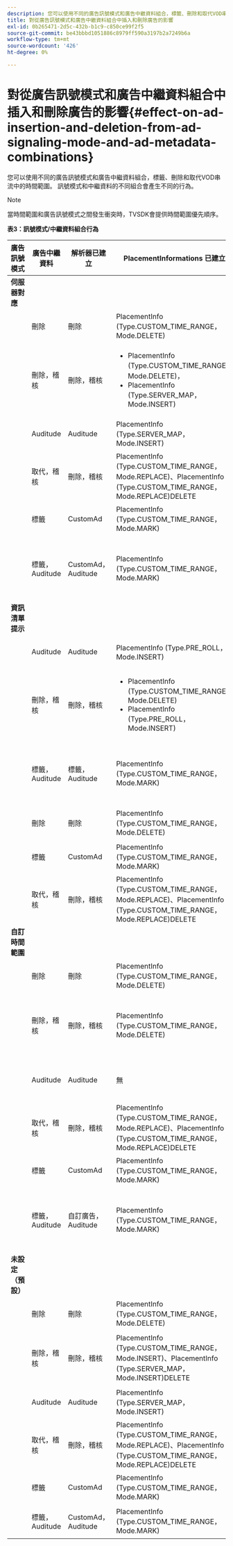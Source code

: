 ```yaml
---
description: 您可以使用不同的廣告訊號模式和廣告中繼資料組合，標籤、刪除和取代VOD串流中的時間範圍。 訊號模式和中繼資料的不同組合會產生不同的行為。
title: 對從廣告訊號模式和廣告中繼資料組合中插入和刪除廣告的影響
exl-id: 0b265471-2d5c-432b-b1c9-c850ce99f2f5
source-git-commit: be43bbbd1051886c8979ff590a3197b2a7249b6a
workflow-type: tm+mt
source-wordcount: '426'
ht-degree: 0%

---
```


# 對從廣告訊號模式和廣告中繼資料組合中插入和刪除廣告的影響{#effect-on-ad-insertion-and-deletion-from-ad-signaling-mode-and-ad-metadata-combinations}

您可以使用不同的廣告訊號模式和廣告中繼資料組合，標籤、刪除和取代VOD串流中的時間範圍。 訊號模式和中繼資料的不同組合會產生不同的行為。

>[!NOTE]
>
>當時間範圍和廣告訊號模式之間發生衝突時，TVSDK會提供時間範圍優先順序。

**表3：訊號模式/中繼資料組合行為**

<table>  
 <thead> 
  <tr> 
   <th class="entry"> 廣告訊號模式 </th> 
   <th class="entry"> 廣告中繼資料 </th> 
   <th class="entry"> 解析器已建立 </th> 
   <th class="entry"><span class="codeph"> PlacementInformations</span> 已建立 </th> 
   <th class="entry"> 產生的行為 </th> 
  </tr> 
 </thead>
 <tbody> 
  <tr> 
   <td> <b>伺服器對應</b> </td> 
   <td> </td> 
   <td> </td> 
   <td> </td> 
   <td> </td> 
  </tr> 
  <tr> 
   <td> </td> 
   <td> 刪除 </td> 
   <td> 刪除 </td> 
   <td><span class="codeph"> PlacementInfo (Type.CUSTOM_TIME_RANGE， Mode.DELETE)</span> </td> 
   <td> 已刪除範圍 </td> 
  </tr> 
  <tr> 
   <td></td> 
   <td> 刪除，稽核 </td> 
   <td> 刪除，稽核 </td> 
   <td> 
    <ul> 
     <li><span class="codeph"> PlacementInfo (Type.CUSTOM_TIME_RANGE， Mode.DELETE)， </span> </li> 
     <li><span class="codeph"> PlacementInfo (Type.SERVER_MAP， Mode.INSERT)</span> </li> 
    </ul> </td> 
   <td> 刪除範圍，插入廣告 </td> 
  </tr> 
  <tr> 
   <td></td> 
   <td> Auditude </td> 
   <td> Auditude </td> 
   <td><span class="codeph"> PlacementInfo (Type.SERVER_MAP， Mode.INSERT)</span> </td> 
   <td> 廣告已插入 </td> 
  </tr> 
  <tr> 
   <td></td> 
   <td> 取代，稽核 </td> 
   <td> 刪除，稽核 </td> 
   <td><span class="codeph"> PlacementInfo (Type.CUSTOM_TIME_RANGE， Mode.REPLACE)、PlacementInfo (Type.CUSTOM_TIME_RANGE， Mode.REPLACE)DELETE</span> </td> 
   <td> 範圍已取代 </td> 
  </tr> 
  <tr> 
   <td></td> 
   <td> 標籤 </td> 
   <td> CustomAd </td> 
   <td><span class="codeph"> PlacementInfo (Type.CUSTOM_TIME_RANGE， Mode.MARK)</span> </td> 
   <td> 標示的範圍 </td> 
  </tr> 
  <tr> 
   <td></td> 
   <td> 標籤，Auditude </td> 
   <td> CustomAd， Auditude </td> 
   <td><span class="codeph"> PlacementInfo (Type.CUSTOM_TIME_RANGE， Mode.MARK)</span> </td> 
   <td> 已標籤範圍，未插入廣告 </td> 
  </tr> 
  <tr> 
   <td> <b>資訊清單提示</b> </td> 
   <td> </td> 
   <td> </td> 
   <td> </td> 
   <td> </td> 
  </tr> 
  <tr> 
   <td></td> 
   <td> Auditude </td> 
   <td> Auditude </td> 
   <td><span class="codeph"> PlacementInfo (Type.PRE_ROLL， Mode.INSERT)</span> </td> 
   <td> 廣告已插入 </td> 
  </tr> 
  <tr> 
   <td></td> 
   <td> 刪除，稽核 </td> 
   <td> 刪除，稽核 </td> 
   <td> 
    <ul> 
     <li><span class="codeph"> PlacementInfo (Type.CUSTOM_TIME_RANGE， Mode.DELETE)</span> </li> 
     <li><span class="codeph"> PlacementInfo (Type.PRE_ROLL， Mode.INSERT)</span> </li> 
    </ul> </td> 
   <td> 刪除範圍，插入廣告 </td> 
  </tr> 
  <tr> 
   <td></td> 
   <td> 標籤，Auditude </td> 
   <td> 標籤，Auditude </td> 
   <td><span class="codeph"> PlacementInfo (Type.CUSTOM_TIME_RANGE， Mode.MARK)</span> </td> 
   <td> 已標籤範圍，未插入廣告 </td> 
  </tr> 
  <tr> 
   <td></td> 
   <td> 刪除 </td> 
   <td> 刪除 </td> 
   <td><span class="codeph"> PlacementInfo (Type.CUSTOM_TIME_RANGE， Mode.DELETE)</span> </td> 
   <td> 已刪除範圍 </td> 
  </tr> 
  <tr> 
   <td></td> 
   <td> 標籤 </td> 
   <td> CustomAd </td> 
   <td><span class="codeph"> PlacementInfo (Type.CUSTOM_TIME_RANGE， Mode.MARK)</span> </td> 
   <td> 標示的範圍 </td> 
  </tr> 
  <tr> 
   <td></td> 
   <td> 取代，稽核 </td> 
   <td> 刪除，稽核 </td> 
   <td><span class="codeph"> PlacementInfo (Type.CUSTOM_TIME_RANGE， Mode.REPLACE)、PlacementInfo (Type.CUSTOM_TIME_RANGE， Mode.REPLACE)DELETE</span> </td> 
   <td> 範圍已取代 </td> 
  </tr> 
  <tr> 
   <td> <b>自訂時間範圍</b> </td> 
   <td> </td> 
   <td> </td> 
   <td> </td> 
   <td> </td> 
  </tr> 
  <tr> 
   <td></td> 
   <td> 刪除 </td> 
   <td> 刪除 </td> 
   <td><span class="codeph"> PlacementInfo (Type.CUSTOM_TIME_RANGE， Mode.DELETE)</span> </td> 
   <td> 已刪除範圍 </td> 
  </tr> 
  <tr> 
   <td></td> 
   <td> 刪除，稽核 </td> 
   <td> 刪除，稽核 </td> 
   <td><span class="codeph"> PlacementInfo (Type.CUSTOM_TIME_RANGE， Mode.DELETE)</span> </td> 
   <td> 範圍已刪除，未插入廣告 </td> 
  </tr> 
  <tr> 
   <td></td> 
   <td> Auditude </td> 
   <td> Auditude </td> 
   <td> 無 </td> 
   <td> 未插入任何廣告 </td> 
  </tr> 
  <tr> 
   <td></td> 
   <td> 取代，稽核 </td> 
   <td> 刪除，稽核 </td> 
   <td><span class="codeph"> PlacementInfo (Type.CUSTOM_TIME_RANGE， Mode.REPLACE)、PlacementInfo (Type.CUSTOM_TIME_RANGE， Mode.REPLACE)DELETE</span> </td> 
   <td> 範圍已取代為廣告 </td> 
  </tr> 
  <tr> 
   <td></td> 
   <td> 標籤 </td> 
   <td> CustomAd </td> 
   <td><span class="codeph"> PlacementInfo (Type.CUSTOM_TIME_RANGE， Mode.MARK)</span> </td> 
   <td> 標示的範圍 </td> 
  </tr> 
  <tr> 
   <td></td> 
   <td> 標籤，Auditude </td> 
   <td> 自訂廣告，Auditude </td> 
   <td><span class="codeph"> PlacementInfo (Type.CUSTOM_TIME_RANGE， Mode.MARK)</span> </td> 
   <td> 已標籤範圍，未插入廣告 </td> 
  </tr> 
  <tr> 
   <td> <b>未設定（預設）</b> </td> 
   <td> </td> 
   <td> </td> 
   <td> </td> 
   <td> </td> 
  </tr> 
  <tr> 
   <td></td> 
   <td> 刪除 </td> 
   <td> 刪除 </td> 
   <td><span class="codeph"> PlacementInfo (Type.CUSTOM_TIME_RANGE， Mode.DELETE)</span> </td> 
   <td> 已刪除範圍 </td> 
  </tr> 
  <tr> 
   <td></td> 
   <td> 刪除，稽核 </td> 
   <td> 刪除，稽核 </td> 
   <td><span class="codeph"> PlacementInfo (Type.CUSTOM_TIME_RANGE， Mode.INSERT)、PlacementInfo (Type.SERVER_MAP， Mode.INSERT)DELETE</span> </td> 
   <td> 刪除範圍，插入廣告 </td> 
  </tr> 
  <tr> 
   <td></td> 
   <td> Auditude </td> 
   <td> Auditude </td> 
   <td><span class="codeph"> PlacementInfo (Type.SERVER_MAP， Mode.INSERT)</span> </td> 
   <td> 廣告已插入 </td> 
  </tr> 
  <tr> 
   <td></td> 
   <td> 取代，稽核 </td> 
   <td> 刪除，稽核 </td> 
   <td><span class="codeph"> PlacementInfo (Type.CUSTOM_TIME_RANGE， Mode.REPLACE)、PlacementInfo (Type.CUSTOM_TIME_RANGE， Mode.REPLACE)DELETE</span> </td> 
   <td> 範圍已取代為廣告 </td> 
  </tr> 
  <tr> 
   <td></td> 
   <td> 標籤 </td> 
   <td> CustomAd </td> 
   <td><span class="codeph"> PlacementInfo (Type.CUSTOM_TIME_RANGE， Mode.MARK)</span> </td> 
   <td> 標示的範圍 </td> 
  </tr> 
  <tr> 
   <td></td> 
   <td> 標籤，Auditude </td> 
   <td> CustomAd， Auditude </td> 
   <td><span class="codeph"> PlacementInfo (Type.CUSTOM_TIME_RANGE， Mode.MARK)</span> </td> 
   <td> 標示的範圍 </td> 
  </tr> 
 </tbody> 
</table>
